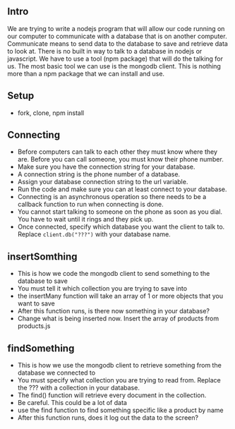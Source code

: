 ## Intro
We are trying to write a nodejs program that will allow our code running on our computer to communicate with a database that is on another computer. Communicate means to send data to the database to save and retrieve data to look at. There is no built in way to talk to a database in nodejs or javascript. We have to use a tool (npm package) that will do the talking for us. The most basic tool we can use is the mongodb client. This is nothing more than a npm package that we can install and use. 
## Setup
* fork, clone, npm install
## Connecting
* Before computers can talk to each other they must know where they are. Before you can call someone, you must know their phone number.
* Make sure you have the connection string for your database. 
* A connection string is the phone number of a database.
* Assign your database connection string to the url variable.
* Run the code and make sure you can at least connect to your database.
* Connecting is an asynchronous operation so there needs to be a callback function to run when connecting is done.
* You cannot start talking to someone on the phone as soon as you dial. You have to wait until it rings and they pick up.
* Once connected, specify which database you want the client to talk to. Replace `client.db("???")` with your database name.


## insertSomthing
* This is how we code the mongodb client to send something to the database to save
* You must tell it which collection you are trying to save into
* the insertMany function will take an array of 1 or more objects that you want to save
* After this function runs, is there now something in your database?
* Change what is being inserted now. Insert the array of products from products.js

## findSomething
* This is how we use the mongodb client to retrieve something from the database we connected to
* You must specify what collection you are trying to read from. Replace the ??? with a collection in your database.
* The find() function will retrieve every document in the collection.
* Be careful. This could be a lot of data
* use the find function to find something specific like a product by name
* After this function runs, does it log out the data to the screen?

